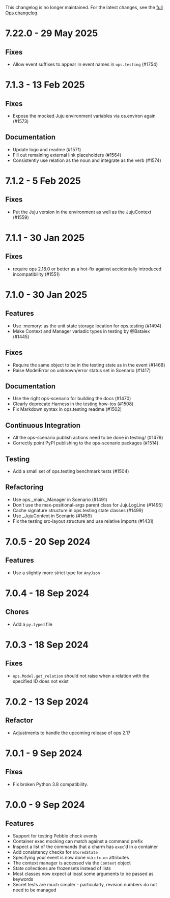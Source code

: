 This changelog is no longer maintained. For the latest changes, see the [full Ops changelog](../CHANGES.md).

# 7.22.0 - 29 May 2025

## Fixes

* Allow event suffixes to appear in event names in `ops.testing` (#1754)

# 7.1.3 - 13 Feb 2025

## Fixes

* Expose the mocked Juju environment variables via os.environ again (#1573)

## Documentation

* Update logo and readme (#1571)
* Fill out remaining external link placeholders (#1564)
* Consistently use relation as the noun and integrate as the verb (#1574)

# 7.1.2 - 5 Feb 2025

## Fixes

* Put the Juju version in the environment as well as the JujuContext (#1559)

# 7.1.1 - 30 Jan 2025

## Fixes

* require ops 2.18.0 or better as a hot-fix against accidentally introduced incompatibility (#1551)

# 7.1.0 - 30 Jan 2025

## Features

* Use :memory: as the unit state storage location for ops.testing (#1494)
* Make Context and Manager variadic types in testing by @Batalex (#1445)

## Fixes
* Require the same object to be in the testing state as in the event (#1468)
* Raise ModelError on unknown/error status set in Scenario (#1417)

## Documentation
* Use the right ops-scenario for building the docs (#1470)
* Clearly deprecate Harness in the testing how-tos (#1508)
* Fix Markdown syntax in ops.testing readme (#1502)

## Continuous Integration
* All the ops-scenario publish actions need to be done in testing/ (#1479)
* Correctly point PyPI publishing to the ops-scenario packages (#1514)

## Testing
* Add a small set of ops.testing benchmark tests (#1504)

## Refactoring
* Use ops._main._Manager in Scenario (#1491)
* Don't use the max-positional-args parent class for JujuLogLine (#1495)
* Cache signature structure in ops.testing state classes (#1499)
* Use _JujuContext in Scenario (#1459)
* Fix the testing src-layout structure and use relative imports (#1431)

# 7.0.5 - 20 Sep 2024

## Features

* Use a slightly more strict type for `AnyJson`

# 7.0.4 - 18 Sep 2024

## Chores

* Add a `py.typed` file

# 7.0.3 - 18 Sep 2024

## Fixes

* `ops.Model.get_relation` should not raise when a relation with the specified ID does not exist

# 7.0.2 - 13 Sep 2024

## Refactor

* Adjustments to handle the upcoming release of ops 2.17

# 7.0.1 - 9 Sep 2024

## Fixes

* Fix broken Python 3.8 compatibility.

# 7.0.0 - 9 Sep 2024

## Features

* Support for testing Pebble check events
* Container exec mocking can match against a command prefix
* Inspect a list of the commands that a charm has `exec`'d in a container
* Add consistency checks for `StoredState`
* Specifying your event is now done via `ctx.on` attributes
* The context manager is accessed via the `Context` object
* State collections are frozensets instead of lists
* Most classes now expect at least some arguments to be passed as keywords
* Secret tests are much simpler - particularly, revision numbers do not need to be managed
